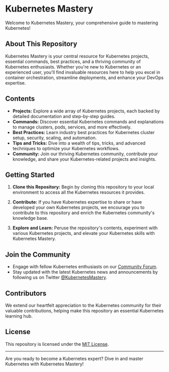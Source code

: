 # Kubernetes Mastery

Welcome to Kubernetes Mastery, your comprehensive guide to mastering Kubernetes!

## About This Repository

Kubernetes Mastery is your central resource for Kubernetes projects, essential commands, best practices, and a thriving community of Kubernetes enthusiasts. Whether you're new to Kubernetes or an experienced user, you'll find invaluable resources here to help you excel in container orchestration, streamline deployments, and enhance your DevOps expertise.

## Contents

- **Projects:** Explore a wide array of Kubernetes projects, each backed by detailed documentation and step-by-step guides.
- **Commands:** Discover essential Kubernetes commands and explanations to manage clusters, pods, services, and more effectively.
- **Best Practices:** Learn industry best practices for Kubernetes cluster setup, security, scaling, and automation.
- **Tips and Tricks:** Dive into a wealth of tips, tricks, and advanced techniques to optimize your Kubernetes workflows.
- **Community:** Join our thriving Kubernetes community, contribute your knowledge, and share your Kubernetes-related projects and insights.

## Getting Started

1. **Clone this Repository:** Begin by cloning this repository to your local environment to access all the Kubernetes resources it provides.
   
2. **Contribute:** If you have Kubernetes expertise to share or have developed your own Kubernetes projects, we encourage you to contribute to this repository and enrich the Kubernetes community's knowledge base.

3. **Explore and Learn:** Peruse the repository's contents, experiment with various Kubernetes projects, and elevate your Kubernetes skills with Kubernetes Mastery.

## Join the Community

- Engage with fellow Kubernetes enthusiasts on our [Community Forum](https://example.com/community).
- Stay updated with the latest Kubernetes news and announcements by following us on Twitter [@KubernetesMastery](https://twitter.com/KubernetesMastery).

## Contributors

We extend our heartfelt appreciation to the Kubernetes community for their valuable contributions, helping make this repository an essential Kubernetes learning hub.

## License

This repository is licensed under the [MIT License](LICENSE).

---

Are you ready to become a Kubernetes expert? Dive in and master Kubernetes with Kubernetes Mastery!
